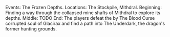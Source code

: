   Events: The Frozen Depths.
  Locations: The Stockpile, Mithdral.
  Beginning:
    Finding a way through the collapsed mine shafts of Mithdral to explore its depths.
  Middle:
    TODO
  End:
    The players defeat the by The Blood Curse corrupted soul of Glacirax and find a path into The Underdark, the dragon's former hunting grounds.